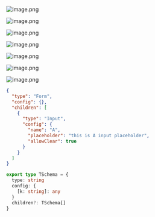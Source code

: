 ![image.png](https://p6-juejin.byteimg.com/tos-cn-i-k3u1fbpfcp/ffd41fb123d84ae8bc897bef45e1acd0~tplv-k3u1fbpfcp-watermark.image?)

![image.png](https://p9-juejin.byteimg.com/tos-cn-i-k3u1fbpfcp/5affc7406bae43bab43f15146a2b80c6~tplv-k3u1fbpfcp-watermark.image?)

![image.png](https://p3-juejin.byteimg.com/tos-cn-i-k3u1fbpfcp/d7fb87e8323044868333ef1d6118ceeb~tplv-k3u1fbpfcp-watermark.image?)


![image.png](https://p3-juejin.byteimg.com/tos-cn-i-k3u1fbpfcp/bd43f0dadd974cda8a76802661840740~tplv-k3u1fbpfcp-watermark.image?)

![image.png](https://p6-juejin.byteimg.com/tos-cn-i-k3u1fbpfcp/3a572c2c44f84a13b8d168f1bade1950~tplv-k3u1fbpfcp-watermark.image?)

![image.png](https://p6-juejin.byteimg.com/tos-cn-i-k3u1fbpfcp/4c80342445da47789157f551a8a6e9fa~tplv-k3u1fbpfcp-watermark.image?)

![image.png](https://p3-juejin.byteimg.com/tos-cn-i-k3u1fbpfcp/7428816524954de487e3a303147f2a84~tplv-k3u1fbpfcp-watermark.image?)

```json
{
  "type": "Form",
  "config": {},
  "children": [
    {
      "type": "Input",
      "config": {
        "name": "A",
        "placeholder": "this is A input placeholder",
        "allowClear": true
      }
    }
  ]
}
```

``` typescript
export type TSchema = {
  type: string
  config: {
    [k: string]: any
  }
  children?: TSchema[]
}
```
